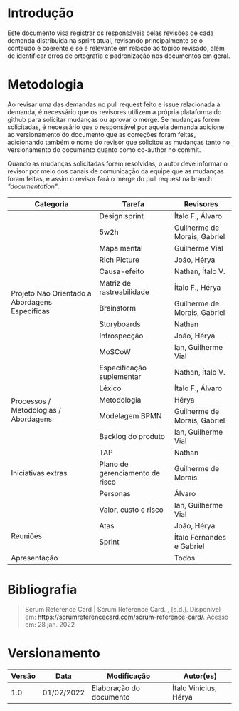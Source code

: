 # Introdução

Este documento visa registrar os responsáveis pelas revisões de cada demanda distribuída na sprint atual, revisando principalmente se o conteúdo é coerente e se é relevante em relação ao tópico revisado, além de identificar erros de ortografia e padronização nos documentos em geral.

# Metodologia

Ao revisar uma das demandas no pull request feito e issue relacionada à demanda, é necessário que os revisores utilizem a própria plataforma do github para solicitar mudanças ou aprovar o merge. Se mudanças forem solicitadas, é necessário que o responsável por aquela demanda adicione ao versionamento do documento que as correções foram feitas, adicionando também o nome do revisor que solicitou as mudanças tanto no versionamento do documento quanto como co-author no commit.

Quando as mudanças solicitadas forem resolvidas, o autor deve informar o revisor por meio dos canais de comunicação da equipe que as mudanças foram feitas, e assim o revisor fará o merge do pull request na branch *"documentation"*.

<table>
<thead>
  <tr>
    <th>Categoria</th>
    <th>Tarefa</th>
    <th>Revisores</th>
  </tr>
</thead>
<tbody>
  <tr>
    <td rowspan="12">Projeto Não Orientado a Abordagens Específicas</td>
    <td>Design sprint</td>
    <td>Ítalo F., Álvaro</td>
  </tr>
  <tr>
    <td>5w2h</td>
    <td>Guilherme de Morais, Gabriel</td>
  </tr>
  <tr>
    <td>Mapa mental</td>
    <td>Guilherme Vial</td>
  </tr>
  <tr>
    <td>Rich Picture</td>
    <td>João, Hérya</td>
  </tr>
  <tr>
    <td>Causa-efeito</td>
    <td>Nathan, Ítalo V.</td>
  </tr>
  <tr>
    <td>Matriz de rastreabilidade</td>
    <td>Ítalo F., Hérya</td>
  </tr>
  <tr>
    <td>Brainstorm</td>
    <td>Guilherme de Morais, Gabriel</td>
  </tr>
  <tr>
    <td>Storyboards</td>
    <td>Nathan</td>
  </tr>
  <tr>
    <td>Introspecção</td>
    <td>João, Hérya</td>
  </tr>
  <tr>
    <td>MoSCoW</td>
    <td>Ian, Guilherme Vial</td>
  </tr>
  <tr>
    <td>Especificação suplementar</td>
    <td>Nathan, Ítalo V.</td>
  </tr>
  <tr>
    <td>Léxico</td>
    <td>Ítalo F., Álvaro</td>
  </tr>
  <tr>
    <td rowspan="2">Processos / Metodologias / Abordagens</td>
    <td>Metodologia</td>
    <td>Hérya</td>
  </tr>
  <tr>
    <td>Modelagem BPMN</td>
    <td>Guilherme de Morais, Gabriel</td>
  </tr>
  <tr>
    <td rowspan="5">Iniciativas extras</td>
    <td>Backlog do produto</td>
    <td>Ian, Guilherme Vial</td>
  </tr>
  <tr>
    <td>TAP</td>
    <td>Nathan</td>
  </tr>
  <tr>
    <td>Plano de gerenciamento de risco</td>
    <td>Guilherme de Morais</td>
  </tr>
  <tr>
    <td>Personas</td>
    <td>Álvaro</td>
  </tr>
  <tr>
    <td>Valor, custo e risco</td>
    <td>Ian, Guilherme Vial</td>
  </tr>
  <tr>
    <td rowspan="2">Reuniões</td>
    <td>Atas</td>
    <td>João, Hérya</td>
  </tr>
  <tr>
    <td>Sprint</td>
    <td>Ítalo Fernandes e Gabriel</td>
  </tr>
  <tr>
    <td>Apresentação</td>
    <td></td>
    <td>Todos</td>
  </tr>
</tbody>
</table>

# Bibliografia

> Scrum Reference Card | Scrum Reference Card. , [s.d.]. Disponível em: <https://scrumreferencecard.com/scrum-reference-card/>. Acesso em: 28 jan. 2022

# Versionamento

Versão | Data | Modificação | Autor(es) |
|--|--|--|--|
|1.0|01/02/2022| Elaboração do documento |Ítalo Vinícius, Hérya|